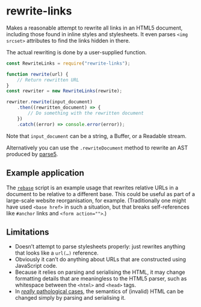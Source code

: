 # rewrite-links

Makes a reasonable attempt to rewrite all links in an HTML5 document,
including those found in inline styles and stylesheets. It even parses
`<img srcset>` attributes to find the links hidden in there.

The actual rewriting is done by a user-supplied function.

```js
const RewriteLinks = require("rewrite-links");

function rewrite(url) {
	// Return rewritten URL
}
const rewriter = new RewriteLinks(rewrite);

rewriter.rewrite(input_document)
	.then((rewritten_document) => {
		// Do something with the rewritten document
	})
	.catch((error) => console.error(error));
```
Note that `input_document` can be a string, a Buffer, or a Readable stream.

Alternatively you can use the `.rewriteDocument` method to rewrite
an AST produced by [parse5](https://github.com/inikulin/parse5).

## Example application
The [`rebase`](bin/rebase) script is an example usage that rewrites
relative URLs in a document to be relative to a different base. This
could be useful as part of a large-scale website reorganisation, for
example. (Traditionally one might have used `<base href>` in such a
situation, but that breaks self-references like `#anchor` links and
`<form action="">`.)

## Limitations
* Doesn’t attempt to parse stylesheets properly: just rewrites anything
  that looks like a `url(…)` reference.
* Obviously it can’t do anything about URLs that are constructed using
  JavaScript code.
* Because it relies on parsing and serialising the HTML, it may change
  formatting details that are meaningless to the HTML5 parser, such as
  whitespace between the `<html>` and `<head>` tags.
* In [*really* pathological cases](https://github.com/whatwg/html/issues/1280),
  the semantics of (invalid) HTML can be changed simply by parsing and
  serialising it.
